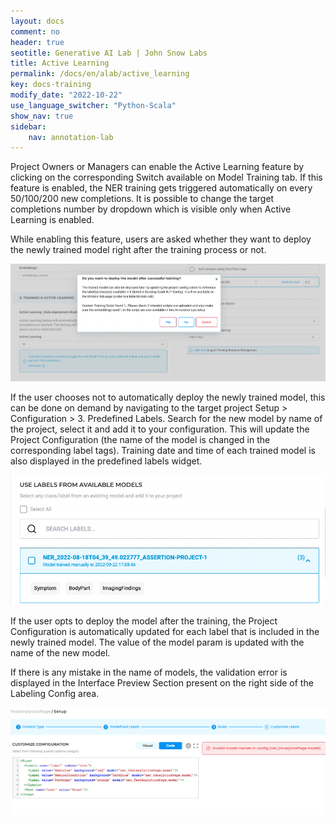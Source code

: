 ```yaml
---
layout: docs
comment: no
header: true
seotitle: Generative AI Lab | John Snow Labs
title: Active Learning  
permalink: /docs/en/alab/active_learning
key: docs-training
modify_date: "2022-10-22"
use_language_switcher: "Python-Scala"
show_nav: true
sidebar:
    nav: annotation-lab
---
```


<div class="h3-box" markdown="1">

Project Owners or Managers can enable the Active Learning feature by clicking on the corresponding Switch available on Model Training tab. If this feature is enabled, the NER training gets triggered automatically on every 50/100/200 new completions. It is possible to change the target completions number by dropdown which is visible only when Active Learning is enabled.

While enabling this feature, users are asked whether they want to deploy the newly trained model right after the training process or not.

![Generative AI Lab](/assets/images/annotation_lab/4.1.0/activeLearning.png "lit_shadow")

</div><div class="h3-box" markdown="1">

If the user chooses not to automatically deploy the newly trained model, this can be done on demand by navigating to the target project Setup > Configuration > 3. Predefined Labels. Search for the new model by name of the project,  select it and add it to your configuration. This will update the Project Configuration (the name of the model is changed in the corresponding label tags). Training date and time of each trained model is also displayed in the predefined labels widget.

![Generative AI Lab](/assets/images/annotation_lab/4.1.0/modelinPredefined.png "lit_shadow")

</div><div class="h3-box" markdown="1">

If the user opts to deploy the model after the training, the Project Configuration is automatically updated for each label that is included in the newly trained model. The value of the model param is updated with the name of the new model.

If there is any mistake in the name of models, the validation error is displayed in the Interface Preview Section present on the right side of the Labeling Config area.

![Generative AI Lab](/assets/images/annotation_lab/4.1.0/config_update.png "lit_shadow")

</div>